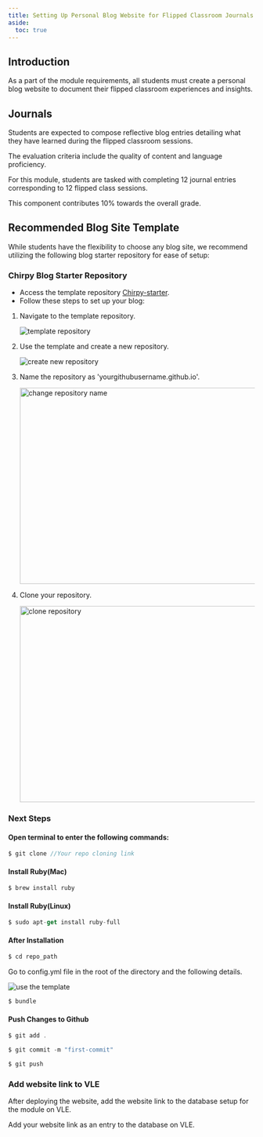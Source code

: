 ```yaml
---
title: Setting Up Personal Blog Website for Flipped Classroom Journals
aside:
  toc: true
---
```


## Introduction
As a part of the module requirements, all students must create a personal blog website to document their flipped classroom experiences and insights.

## Journals
Students are expected to compose reflective blog entries detailing what they have learned during the flipped classroom sessions. 

The evaluation criteria include the quality of content and language proficiency.

For this module, students are tasked with completing 12 journal entries corresponding to 12 flipped class sessions. 

This component contributes 10% towards the overall grade.

## Recommended Blog Site Template
While students have the flexibility to choose any blog site, we recommend utilizing the following blog starter repository for ease of setup:

### Chirpy Blog Starter Repository
- Access the template repository [Chirpy-starter](https://github.com/cotes2020/chirpy-starter).
- Follow these steps to set up your blog:

1. Navigate to the template repository.
   
   <img src="https://raw.githubusercontent.com/palden518/DBS101.github.io/master/assets/images/repo_1.png" alt="template repository">

2. Use the template and create a new repository.
   
   <img src="https://raw.githubusercontent.com/palden518/DBS101.github.io/master/assets/images/repo-2.png" alt="create new repository">

3. Name the repository as 'yourgithubusername.github.io'.
   
   <img src="https://raw.githubusercontent.com/palden518/DBS101.github.io/master/assets/images/repo_3.png" alt="change repository name" width= 500 height = 400 >

4. Clone your repository.
   
   <img src="https://raw.githubusercontent.com/palden518/DBS101.github.io/master/assets/images/repo_4.png" alt="clone repository" width= 500 height = 400>

### Next Steps
#### Open terminal to enter the following commands:

```javascript
$ git clone //Your repo cloning link
```

#### Install Ruby(Mac)

```javascript
$ brew install ruby
```
#### Install Ruby(Linux)

```javascript
$ sudo apt-get install ruby-full
```

#### After Installation
```javascript
$ cd repo_path
```
Go to config.yml file in the root of the directory and the following details.

<img src="https://raw.githubusercontent.com/palden518/DBS101.github.io/master/assets/images/repo-5.png" alt="use the template">

```javascript
$ bundle
```
#### Push Changes to Github

```javascript
$ git add .
```
```javascript
$ git commit -m "first-commit"
```
```javascript
$ git push
```

### Add website link to VLE

After deploying the website, add the website link to the database setup for the module on VLE.

Add your website link as an entry to the database on VLE.
